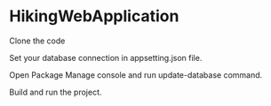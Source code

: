 # HikingWebApplication

Clone the code

Set your database connection in appsetting.json file. 

Open Package Manage console and run update-database command.

Build and run the project. 
